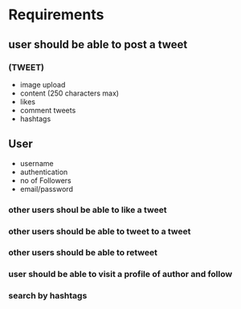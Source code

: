 # Requirements

## user should be able to post a tweet
### (TWEET)
- image upload
- content (250 characters max)
- likes
- comment tweets
- hashtags
## User 
- username
- authentication
- no of Followers
- email/password
### other users shoul be able to like a tweet
            
### other users should be able to tweet to a tweet

### other users should be able to retweet

### user should be able to visit a profile of author and follow

### search by hashtags 